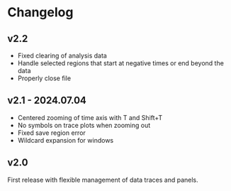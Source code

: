 # Changelog

## v2.2

- Fixed clearing of analysis data
- Handle selected regions that start at negative times or end beyond the data
- Properly close file


## v2.1 - 2024.07.04

- Centered zooming of time axis with T and Shift+T
- No symbols on trace plots when zooming out
- Fixed save region error
- Wildcard expansion for windows


## v2.0

First release with flexible management of data traces and panels.